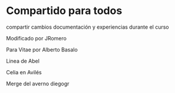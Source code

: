# Compartido para todos

compartir cambios documentación y experiencias durante el curso

Modificado por JRomero

Para Vitae por Alberto Basalo

Linea de Abel

Celia en Avilés

Merge del averno
diegogr

